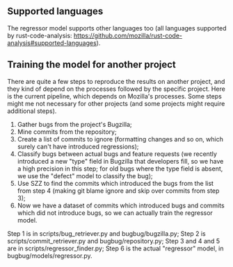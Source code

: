 Supported languages
------------------

The regressor model supports other languages too (all languages supported by rust-code-analysis: https://github.com/mozilla/rust-code-analysis#supported-languages).

Training the model for another project
--------------------------------------

There are quite a few steps to reproduce the results on another project, and they kind of depend on the processes followed by the specific project. Here is the current pipeline, which depends on Mozilla's processes. Some steps might me not necessary for other projects (and some projects might require additional steps).

1. Gather bugs from the project's Bugzilla; 
1. Mine commits from the repository;
1. Create a list of commits to ignore (formatting changes and so on, which surely can't have introduced regressions);
1. Classify bugs between actual bugs and feature requests (we recently introduced a new "type" field in Bugzilla that developers fill, so we have a high precision in this step; for old bugs where the type field is absent, we use the "defect" model to classify the bug);
1. Use SZZ to find the commits which introduced the bugs from the list from step 4 (making git blame ignore and skip over commits from step 3);
1. Now we have a dataset of commits which introduced bugs and commits which did not introduce bugs, so we can actually train the regressor model.

Step 1 is in scripts/bug_retriever.py and bugbug/bugzilla.py;
Step 2 is scripts/commit_retriever.py and bugbug/repository.py;
Step 3 and 4 and 5 are in scripts/regressor_finder.py;
Step 6 is the actual "regressor" model, in bugbug/models/regressor.py.

